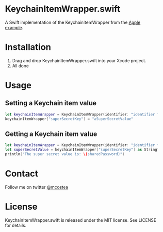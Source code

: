 # KeychainItemWrapper.swift
A Swift implementation of the KeychainItemWrapper from the [Apple example](https://developer.apple.com/library/ios/samplecode/GenericKeychain/Introduction/Intro.html).

# Installation

1. Drag and drop KeychainItemWrapper.swift into your Xcode project.
2. All done

# Usage

## Setting a Keychain item value
```swift
let keychainItemWrapper = KeychainItemWrapper(identifier: "identifier for this item", accessGroup: "access group if shared")
keychainItemWrapper["superSecretKey"] = "aSuperSecretValue"
```

## Getting a Keychain item value
```swift
let keychainItemWrapper = KeychainItemWrapper(identifier: "identifier for this item", accessGroup: "access group if shared")
let superSecretValue = keychainItemWrapper["superSecretKey"] as String?
println("The super secret value is: \(sharedPassword)")
```

# Contact
Follow me on twitter [@mcostea](https://twitter.com/mcostea)

# License

KeychainItemWrapper.swift is released under the MIT license. See LICENSE for details.
